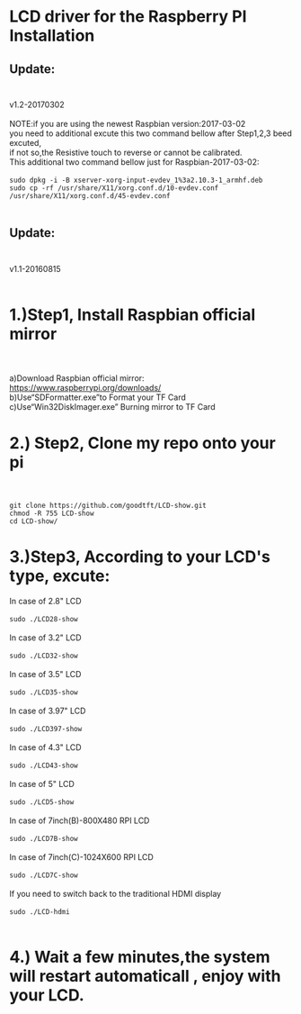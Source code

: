 LCD driver for the Raspberry PI Installation<br>
====================================================

Update: <br><br>
-----------------------------------------------------
  v1.2-20170302<br><br>
  NOTE:if you are using the newest Raspbian version:2017-03-02<br>
  you need to additional excute this two command bellow after Step1,2,3 beed excuted,<br>
  if not so,the Resistive touch to reverse or cannot be calibrated.<br>
  This additional two command bellow just for Raspbian-2017-03-02:<br><br>
```sudo dpkg -i -B xserver-xorg-input-evdev_1%3a2.10.3-1_armhf.deb```<br>
```sudo cp -rf /usr/share/X11/xorg.conf.d/10-evdev.conf /usr/share/X11/xorg.conf.d/45-evdev.conf```<br><br>

Update: <br><br>
-----------------------------------------------------
  v1.1-20160815<br><br>
  
1.)Step1, Install Raspbian official mirror <br><br> 
====================================================
  a)Download Raspbian official mirror:<br>
  https://www.raspberrypi.org/downloads/<br>
  b)Use“SDFormatter.exe”to Format your TF Card<br>
  c)Use“Win32DiskImager.exe” Burning mirror to TF Card<br>
     
2.) Step2, Clone my repo onto your pi<br><br>
====================================================
```git clone https://github.com/goodtft/LCD-show.git```<br>
```chmod -R 755 LCD-show```<br>
```cd LCD-show/```<br>
  
3.)Step3, According to your LCD's type, excute:
====================================================
In case of 2.8" LCD<br><br>
  ```sudo ./LCD28-show```<br><br>
In case of 3.2" LCD<br><br>
  ```sudo ./LCD32-show```<br><br>
In case of 3.5" LCD<br><br>
  ```sudo ./LCD35-show```<br><br>
In case of 3.97" LCD<br><br>
  ```sudo ./LCD397-show```<br><br>
In case of 4.3" LCD<br><br>
  ```sudo ./LCD43-show```<br><br>
In case of 5" LCD<br><br>
  ```sudo ./LCD5-show```<br><br>
In case of 7inch(B)-800X480 RPI LCD<br><br>
  ```sudo ./LCD7B-show```<br><br>
In case of 7inch(C)-1024X600 RPI LCD<br><br>
  ```sudo ./LCD7C-show```<br><br>
If you need to switch back to the traditional HDMI display<br><br>
  ```sudo ./LCD-hdmi```<br><br>

4.) Wait a few minutes,the system will restart automaticall , enjoy with your LCD.
======================================================================================

